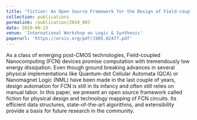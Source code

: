 ```yaml
---
title: "fiction: An Open Source Framework for the Design of Field-coupled Nanocomputing Circuits"
collection: publications
permalink: /publication/2019_003
date: 2019-06-23
venue: 'International Workshop on Logic & Synthesis'
paperurl: 'https://arxiv.org/pdf/1905.02477.pdf'
---
```


As a class of emerging post-CMOS technologies, Field-coupled Nanocomputing (FCN) devices promise computation with tremendously low energy dissipation. Even though ground breaking advances in several physical implementations like Quantum-dot Cellular Automata (QCA) or Nanomagnet Logic (NML) have been made in the last couple of years, design automation for FCN is still in its infancy and often still relies on manual labor. In this paper, we present an open source framework called fiction for physical design and technology mapping of FCN circuits. Its efficient data structures, state-of-the-art algorithms, and extensibility provide a basis for future research in the community.
